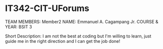 # IT342-CIT-UForums

TEAM MEMBERS:
Member2
NAME: Emmanuel A. Cagampang Jr.
COURSE & YEAR: BSIT 3

Short Description:  I am not the best at coding but I'm willing to learn, just guide me in the right direction and I can get the job done!

